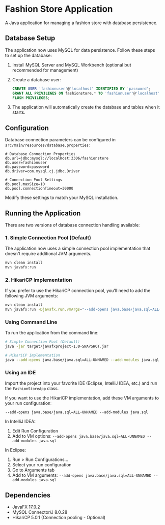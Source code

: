 # Fashion Store Application

A Java application for managing a fashion store with database persistence.

## Database Setup

The application now uses MySQL for data persistence. Follow these steps to set up the database:

1. Install MySQL Server and MySQL Workbench (optional but recommended for management)

2. Create a database user:
   ```sql
   CREATE USER 'fashionuser'@'localhost' IDENTIFIED BY 'password';
   GRANT ALL PRIVILEGES ON fashionstore.* TO 'fashionuser'@'localhost';
   FLUSH PRIVILEGES;
   ```

3. The application will automatically create the database and tables when it starts.

## Configuration

Database connection parameters can be configured in `src/main/resources/database.properties`:

```properties
# Database Connection Properties
db.url=jdbc:mysql://localhost:3306/fashionstore
db.user=fashionuser
db.password=password
db.driver=com.mysql.cj.jdbc.Driver

# Connection Pool Settings
db.pool.maxSize=10
db.pool.connectionTimeout=30000
```

Modify these settings to match your MySQL installation.

## Running the Application

There are two versions of database connection handling available:

### 1. Simple Connection Pool (Default)

The application now uses a simple connection pool implementation that doesn't require additional JVM arguments.

```bash
mvn clean install
mvn javafx:run
```

### 2. HikariCP Implementation

If you prefer to use the HikariCP connection pool, you'll need to add the following JVM arguments:

```bash
mvn clean install
mvn javafx:run -Djavafx.run.vmArgs="--add-opens java.base/java.sql=ALL-UNNAMED --add-modules java.sql"
```

### Using Command Line

To run the application from the command line:

```bash
# Simple Connection Pool (Default)
java -jar target/javafxproject-1.0-SNAPSHOT.jar

# HikariCP Implementation
java --add-opens java.base/java.sql=ALL-UNNAMED --add-modules java.sql -jar target/javafxproject-1.0-SNAPSHOT.jar
```

### Using an IDE

Import the project into your favorite IDE (Eclipse, IntelliJ IDEA, etc.) and run the `FashionStoreApp` class.

If you want to use the HikariCP implementation, add these VM arguments to your run configuration:

```
--add-opens java.base/java.sql=ALL-UNNAMED --add-modules java.sql
```

In IntelliJ IDEA:
1. Edit Run Configuration
2. Add to VM options: `--add-opens java.base/java.sql=ALL-UNNAMED --add-modules java.sql`

In Eclipse:
1. Run > Run Configurations...
2. Select your run configuration
3. Go to Arguments tab
4. Add to VM arguments: `--add-opens java.base/java.sql=ALL-UNNAMED --add-modules java.sql`

## Dependencies

- JavaFX 17.0.2
- MySQL Connector/J 8.0.28
- HikariCP 5.0.1 (Connection pooling - Optional) 